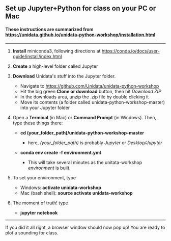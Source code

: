 ## Set up Jupyter+Python for class on your PC or Mac

#### These instructions are summarized from https://unidata.github.io/unidata-python-workshop/installation.html

--------------
   
   1. **Install** miniconda3, following directions at https://conda.io/docs/user-guide/install/index.html
   
   2. **Create** a high-level folder called Jupyter
   
   3. **Download** Unidata's stuff into the Jupyter folder. 
   
      - Navigate to https://github.com/Unidata/unidata-python-workshop
      - Hit the big green **Clone or download** button, then hit _Download ZIP_
      - In the downloads area, unzip the .zip file by double clicking it
      - Move its contents (a folder called unidata-python-workshop-master) into your Jupyter folder
       
   4. Open a **Terminal** (in Mac) or **Command Prompt** (in Windows). Then, type these things there: 
   
      * **cd (your_folder_path)/unidata-python-workshop-master** 
          - here, *(your_folder_path)* is probably *Jupyter* or *Desktop/Jupyter*

      * **conda env create -f environment.yml**
        - This will take several minutes as the unitata-workshop _environment_ is built. 

   5. To set your environment, type 
      * Windows: **activate unidata-workshop**
      * Mac (bash shell): **source activate unidata-workshop**
      
   6. The moment of truth! type 
      * **jupyter notebook**
      
---------------------
If you did it all right, a browser window should now pop up! 
You are ready to plot a sounding for class. 
